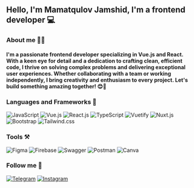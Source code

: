 <!-- [![Header](https://github.com/UlugbekAlimov/UlugbekAlimov/blob/main/assets/image.png)]() -->
## Hello, I'm Mamatqulov Jamshid, I'm a frontend developer 💻

### About me 🙋‍♂️

#### I'm a passionate frontend developer specializing in Vue.js and React. With a keen eye for detail and a dedication to crafting clean, efficient code, I thrive on solving complex problems and delivering exceptional user experiences. Whether collaborating with a team or working independently, I bring creativity and enthusiasm to every project. Let's build something amazing together! 😊🚀

### Languages and Frameworks 📝
![JavaScript](https://img.shields.io/badge/-JavaScript-F7DF1E?style=for-the-badge&logo=javascript&logoColor=000000)
![Vue.js](https://img.shields.io/badge/-Vue.js-42b883?style=for-the-badge&logo=vue.js&logoColor=000000)
![React.js](https://img.shields.io/badge/-React.js-61DAFB?style=for-the-badge&logo=react.js&logoColor=ffffff)
![TypeScript](https://img.shields.io/badge/-TypeScript-007ACC?style=for-the-badge&logo=TypeScript&logoColor=000000)
![Vuetify](https://img.shields.io/badge/-Vuetify-00C58E?style=for-the-badge&logo=Vuetify&logoColor=000000)
![Nuxt.js](https://img.shields.io/badge/-Nuxt.js-00C58E?style=for-the-badge&logo=Nuxt.js&logoColor=000000)
![Bootstrap](https://img.shields.io/badge/-Bootstrap-555555?style=for-the-badge&logo=Bootstrap&logoColor=000000)
![Tailwind.css](https://img.shields.io/badge/-Tailwind.css-61DAFB?style=for-the-badge&logo=Tailwind.css&logoColor=000000)
### Tools ⚒

![Figma](https://img.shields.io/badge/-Figma-000000?style=for-the-badge&logo=Figma&logoColor=FF0000)
![Firebase](https://img.shields.io/badge/-Firebase-FFA611?style=for-the-badge&logo=Firebase&logoColor=000000)
![Swagger](https://img.shields.io/badge/-Swagger-85EA2D?style=for-the-badge&logo=Swagger&logoColor=000000)
![Postman](https://img.shields.io/badge/-Postman-FF6C37?style=for-the-badge&logo=Postman&logoColor=000000)
![Canva](https://img.shields.io/badge/-Canva-FF7A73?style=for-the-badge&logo=Canva&logoColor=000000)


### Follow me 📲
[![Telegram](https://img.shields.io/badge/-Telegram-007ACC?style=for-the-badge&logo=Telegram&logoColor=000000)](https://t.me/jamshid_front_dev)
[![Instagram](https://img.shields.io/badge/-Instagram-833AB4?style=for-the-badge&logo=Instagram&logoColor=000000)](https://www.instagram.com/jamshid_front_dev?igsh=YWJ1MzF3dXlvdXJo)